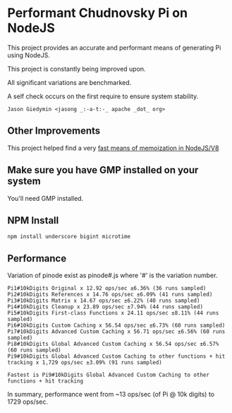 # Performant Chudnovsky Pi on NodeJS

This project provides an accurate and performant means of generating Pi using NodeJS.

This project is constantly being improved upon.

All significant variations are benchmarked.

A self check occurs on the first require to ensure system stability.

    Jason Giedymin <jasong _:-a-t:-_ apache _dot_ org>


## Other Improvements

This project helped find a very [fast means of memoization in NodeJS/V8](http://jsperf.com/comparison-of-memoization-implementations/19)


## Make sure you have GMP installed on your system

You'll need GMP installed.


## NPM Install

    npm install underscore bigint microtime


## Performance

Variation of pinode exist as pinode#.js where '#' is the variation number.

    Pi1#10kDigits Original x 12.92 ops/sec ±6.36% (36 runs sampled)
    Pi2#10kDigits References x 14.76 ops/sec ±6.09% (41 runs sampled)
    Pi3#10kDigits Matrix x 14.67 ops/sec ±6.22% (40 runs sampled)
    Pi4#10kDigits Cleanup x 23.89 ops/sec ±7.94% (44 runs sampled)
    Pi5#10kDigits First-class Functions x 24.11 ops/sec ±8.11% (44 runs sampled)
    Pi6#10kDigits Custom Caching x 56.54 ops/sec ±6.73% (60 runs sampled)
    Pi7#10kDigits Advanced Custom Caching x 56.71 ops/sec ±6.56% (60 runs sampled)
    Pi8#10kDigits Global Advanced Custom Caching x 56.54 ops/sec ±6.57% (60 runs sampled)
    Pi9#10kDigits Global Advanced Custom Caching to other functions + hit tracking x 1,729 ops/sec ±3.09% (91 runs sampled)

    Fastest is Pi9#10kDigits Global Advanced Custom Caching to other functions + hit tracking

In summary, performance went from ~13 ops/sec (of Pi @ 10k digits) to 1729 ops/sec.

